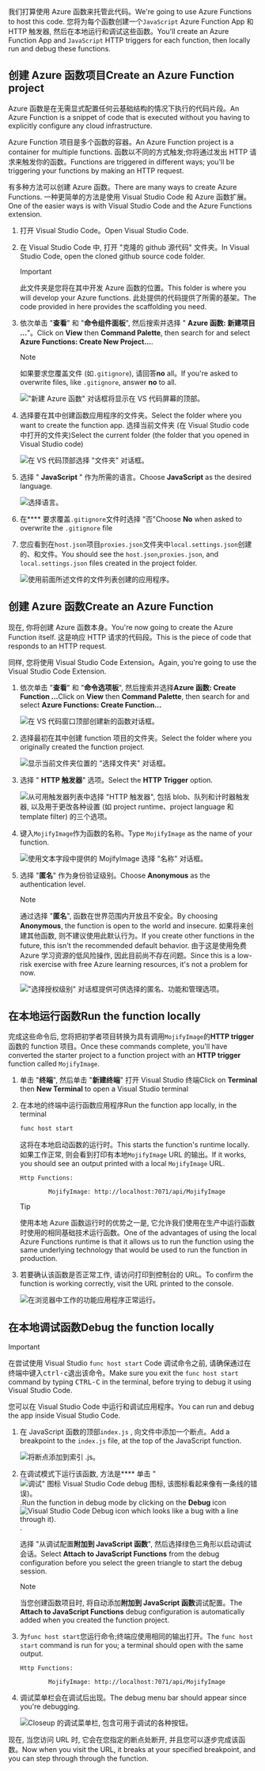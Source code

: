 <span data-ttu-id="e86f2-101">我们打算使用 Azure 函数来托管此代码。</span><span class="sxs-lookup"><span data-stu-id="e86f2-101">We're going to use Azure Functions to host this code.</span></span> <span data-ttu-id="e86f2-102">您将为每个函数创建一个`JavaScript` Azure Function App 和 HTTP 触发器, 然后在本地运行和调试这些函数。</span><span class="sxs-lookup"><span data-stu-id="e86f2-102">You'll create an Azure Function App and `JavaScript` HTTP triggers for each function, then locally run and debug these functions.</span></span>

## <a name="create-an-azure-function-project"></a><span data-ttu-id="e86f2-103">创建 Azure 函数项目</span><span class="sxs-lookup"><span data-stu-id="e86f2-103">Create an Azure Function project</span></span>

<span data-ttu-id="e86f2-104">Azure 函数是在无需显式配置任何云基础结构的情况下执行的代码片段。</span><span class="sxs-lookup"><span data-stu-id="e86f2-104">An Azure Function is a snippet of code that is executed without you having to explicitly configure any cloud infrastructure.</span></span>

<span data-ttu-id="e86f2-105">Azure Function 项目是多个函数的容器。</span><span class="sxs-lookup"><span data-stu-id="e86f2-105">An Azure Function project is a container for multiple functions.</span></span> <span data-ttu-id="e86f2-106">函数以不同的方式触发;你将通过发出 HTTP 请求来触发你的函数。</span><span class="sxs-lookup"><span data-stu-id="e86f2-106">Functions are triggered in different ways; you'll be triggering your functions by making an HTTP request.</span></span>

<span data-ttu-id="e86f2-107">有多种方法可以创建 Azure 函数。</span><span class="sxs-lookup"><span data-stu-id="e86f2-107">There are many ways to create Azure Functions.</span></span> <span data-ttu-id="e86f2-108">一种更简单的方法是使用 Visual Studio Code 和 Azure 函数扩展。</span><span class="sxs-lookup"><span data-stu-id="e86f2-108">One of the easier ways is with Visual Studio Code and the Azure Functions extension.</span></span>

1. <span data-ttu-id="e86f2-109">打开 Visual Studio Code。</span><span class="sxs-lookup"><span data-stu-id="e86f2-109">Open Visual Studio Code.</span></span>

1. <span data-ttu-id="e86f2-110">在 Visual Studio Code 中, 打开 "克隆的 github 源代码" 文件夹。</span><span class="sxs-lookup"><span data-stu-id="e86f2-110">In Visual Studio Code, open the cloned github source code folder.</span></span>

    >[!IMPORTANT]
    > <span data-ttu-id="e86f2-111">此文件夹是您将在其中开发 Azure 函数的位置。</span><span class="sxs-lookup"><span data-stu-id="e86f2-111">This folder is where you will develop your Azure functions.</span></span> <span data-ttu-id="e86f2-112">此处提供的代码提供了所需的基架。</span><span class="sxs-lookup"><span data-stu-id="e86f2-112">The code provided in here provides the scaffolding you need.</span></span>

1. <span data-ttu-id="e86f2-113">依次单击 "**查看**" 和 "**命令组件面板**", 然后搜索并选择 " **Azure 函数: 新建项目 ...**"。</span><span class="sxs-lookup"><span data-stu-id="e86f2-113">Click on **View** then **Command Palette**, then search for and select **Azure Functions: Create New Project...**.</span></span>

   > [!NOTE]
   > <span data-ttu-id="e86f2-114">如果要求您覆盖文件 (如`.gitignore`), 请回答**no** all。</span><span class="sxs-lookup"><span data-stu-id="e86f2-114">If you're asked to overwrite files, like `.gitignore`, answer **no** to all.</span></span>

   !["新建 Azure 函数" 对话框将显示在 VS 代码屏幕的顶部。](../media/4.create-new-project.png)

1. <span data-ttu-id="e86f2-116">选择要在其中创建函数应用程序的文件夹。</span><span class="sxs-lookup"><span data-stu-id="e86f2-116">Select the folder where you want to create the function app.</span></span> <span data-ttu-id="e86f2-117">选择当前文件夹 (在 Visual Studio code 中打开的文件夹)</span><span class="sxs-lookup"><span data-stu-id="e86f2-117">Select the current folder (the folder that you opened in Visual Studio code)</span></span>

   ![在 VS 代码顶部选择 "文件夹" 对话框。](../media/4.select-folder.png)

1. <span data-ttu-id="e86f2-119">选择 " **JavaScript** " 作为所需的语言。</span><span class="sxs-lookup"><span data-stu-id="e86f2-119">Choose **JavaScript** as the desired language.</span></span>

   ![选择语言。](../media/4.select-language.png)

1. <span data-ttu-id="e86f2-122">在\*\*\*\* 要求覆盖`.gitignore`文件时选择 "否"</span><span class="sxs-lookup"><span data-stu-id="e86f2-122">Choose **No** when asked to overwrite the `.gitignore` file</span></span>

1. <span data-ttu-id="e86f2-123">您应看到在`host.json`项目`proxies.json`文件夹中`local.settings.json`创建的、和文件。</span><span class="sxs-lookup"><span data-stu-id="e86f2-123">You should see the `host.json`,`proxies.json`, and `local.settings.json` files created in the project folder.</span></span>

   ![使用前面所述文件的文件列表创建的应用程序。](../media/4.app-created.png)

## <a name="create-an-azure-function"></a><span data-ttu-id="e86f2-125">创建 Azure 函数</span><span class="sxs-lookup"><span data-stu-id="e86f2-125">Create an Azure Function</span></span>

<span data-ttu-id="e86f2-126">现在, 你将创建 Azure 函数本身。</span><span class="sxs-lookup"><span data-stu-id="e86f2-126">You're now going to create the Azure Function itself.</span></span> <span data-ttu-id="e86f2-127">这是响应 HTTP 请求的代码段。</span><span class="sxs-lookup"><span data-stu-id="e86f2-127">This is the piece of code that responds to an HTTP request.</span></span>

<span data-ttu-id="e86f2-128">同样, 您将使用 Visual Studio Code Extension。</span><span class="sxs-lookup"><span data-stu-id="e86f2-128">Again, you're going to use the Visual Studio Code Extension.</span></span>

1. <span data-ttu-id="e86f2-129">依次单击 "**查看**" 和 "**命令选项板**", 然后搜索并选择**Azure 函数: Create Function ...**</span><span class="sxs-lookup"><span data-stu-id="e86f2-129">Click on **View** then **Command Palette**, then search for and select **Azure Functions: Create Function...**</span></span>

    ![在 VS 代码窗口顶部创建新的函数对话框。](../media/4.create-function.png)

1. <span data-ttu-id="e86f2-131">选择最初在其中创建 function 项目的文件夹。</span><span class="sxs-lookup"><span data-stu-id="e86f2-131">Select the folder where you originally created the function project.</span></span>

    ![显示当前文件夹位置的 "选择文件夹" 对话框。](../media/4.select-current-project.png)

1. <span data-ttu-id="e86f2-133">选择 " **HTTP 触发器**" 选项。</span><span class="sxs-lookup"><span data-stu-id="e86f2-133">Select the **HTTP Trigger** option.</span></span>

    ![从可用触发器列表中选择 "HTTP 触发器", 包括 blob、队列和计时器触发器, 以及用于更改各种设置 (如 project runtime、project language 和 template filter) 的三个选项。](../media/4.select-trigger.png)

1. <span data-ttu-id="e86f2-135">键入`MojifyImage`作为函数的名称。</span><span class="sxs-lookup"><span data-stu-id="e86f2-135">Type `MojifyImage` as the name of your function.</span></span>

    ![使用文本字段中提供的 MojifyImage 选择 "名称" 对话框。](../media/4.choose-function-name.png)

1. <span data-ttu-id="e86f2-137">选择 "**匿名**" 作为身份验证级别。</span><span class="sxs-lookup"><span data-stu-id="e86f2-137">Choose **Anonymous** as the authentication level.</span></span>

    > [!NOTE]
    > <span data-ttu-id="e86f2-138">通过选择 "**匿名**", 函数在世界范围内开放且不安全。</span><span class="sxs-lookup"><span data-stu-id="e86f2-138">By choosing **Anonymous**, the function is open to the world and insecure.</span></span> <span data-ttu-id="e86f2-139">如果将来创建其他函数, 则不建议使用此默认行为。</span><span class="sxs-lookup"><span data-stu-id="e86f2-139">If you create other functions in the future, this isn't the recommended default behavior.</span></span> <span data-ttu-id="e86f2-140">由于这是使用免费 Azure 学习资源的低风险操作, 因此目前尚不存在问题。</span><span class="sxs-lookup"><span data-stu-id="e86f2-140">Since this is a low-risk exercise with free Azure learning resources, it's not a problem for now.</span></span>

    !["选择授权级别" 对话框提供可供选择的匿名、功能和管理选项。](../media/4.choose-auth-level.png)

## <a name="run-the-function-locally"></a><span data-ttu-id="e86f2-142">在本地运行函数</span><span class="sxs-lookup"><span data-stu-id="e86f2-142">Run the function locally</span></span>

<span data-ttu-id="e86f2-143">完成这些命令后, 您将把初学者项目转换为具有调用`MojifyImage`的**HTTP trigger**函数的 function 项目。</span><span class="sxs-lookup"><span data-stu-id="e86f2-143">Once these commands complete, you'll have converted the starter project to a function project with an **HTTP trigger** function called `MojifyImage`.</span></span>

1. <span data-ttu-id="e86f2-144">单击 "**终端**", 然后单击 "**新建终端**" 打开 Visual Studio 终端</span><span class="sxs-lookup"><span data-stu-id="e86f2-144">Click on **Terminal** then **New Terminal** to open a Visual Studio terminal</span></span>

2. <span data-ttu-id="e86f2-145">在本地的终端中运行函数应用程序</span><span class="sxs-lookup"><span data-stu-id="e86f2-145">Run the function app locally, in the terminal</span></span>

    ```bash
    func host start
    ```

    <span data-ttu-id="e86f2-146">这将在本地启动函数的运行时。</span><span class="sxs-lookup"><span data-stu-id="e86f2-146">This starts the function's runtime locally.</span></span> <span data-ttu-id="e86f2-147">如果工作正常, 则会看到打印有本地`MojifyImage` URL 的输出。</span><span class="sxs-lookup"><span data-stu-id="e86f2-147">If it works, you should see an output printed with a local `MojifyImage` URL.</span></span>

    ```output
    Http Functions:

            MojifyImage: http://localhost:7071/api/MojifyImage
    ```

    > [!TIP]
    > <span data-ttu-id="e86f2-148">使用本地 Azure 函数运行时的优势之一是, 它允许我们使用在生产中运行函数时使用的相同基础技术运行函数。</span><span class="sxs-lookup"><span data-stu-id="e86f2-148">One of the advantages of using the local Azure Functions runtime is that it allows us to run the function using the same underlying technology that would be used to run the function in production.</span></span>

3. <span data-ttu-id="e86f2-149">若要确认该函数是否正常工作, 请访问打印到控制台的 URL。</span><span class="sxs-lookup"><span data-stu-id="e86f2-149">To confirm the function is working correctly, visit the URL printed to the console.</span></span>

    ![在浏览器中工作的功能应用程序正常运行。](../media/4.default-function-app-working.png)

## <a name="debug-the-function-locally"></a><span data-ttu-id="e86f2-152">在本地调试函数</span><span class="sxs-lookup"><span data-stu-id="e86f2-152">Debug the function locally</span></span>

> [!Important]
> <span data-ttu-id="e86f2-153">在尝试使用 Visual Studio `func host start` Code 调试命令之前, 请确保通过在终端中键入<kbd>ctrl-c</kbd>退出该命令。</span><span class="sxs-lookup"><span data-stu-id="e86f2-153">Make sure you exit the `func host start` command by typing <kbd>CTRL-C</kbd> in the terminal, before trying to debug it using Visual Studio Code.</span></span>

<span data-ttu-id="e86f2-154">您可以在 Visual Studio Code 中运行和调试应用程序。</span><span class="sxs-lookup"><span data-stu-id="e86f2-154">You can run and debug the app inside Visual Studio Code.</span></span>

1. <span data-ttu-id="e86f2-155">在 JavaScript 函数的顶部`index.js` , 向文件中添加一个断点。</span><span class="sxs-lookup"><span data-stu-id="e86f2-155">Add a breakpoint to the `index.js` file, at the top of the JavaScript function.</span></span>

    ![将断点添加到索引 .js。](../media/4.add-breakpoint.png)

1. <span data-ttu-id="e86f2-157">在调试模式下运行该函数, 方法是\*\*\*\* 单击 " ![调试" 图标 Visual Studio Code debug 图标, 该图标看起来像有一条线的错误)。](../media/4.debug.icon.png).</span><span class="sxs-lookup"><span data-stu-id="e86f2-157">Run the function in debug mode by clicking on the **Debug** icon ![Visual Studio Code Debug icon which looks like a bug with a line through it).](../media/4.debug.icon.png).</span></span>

    <span data-ttu-id="e86f2-158">选择 "从调试配置**附加到 JavaScript 函数**", 然后选择绿色三角形以启动调试会话。</span><span class="sxs-lookup"><span data-stu-id="e86f2-158">Select **Attach to JavaScript Functions** from the debug configuration before you select the green triangle to start the debug session.</span></span>

    > [!Note]
    > <span data-ttu-id="e86f2-159">当您创建函数项目时, 将自动添加**附加到 JavaScript 函数**调试配置。</span><span class="sxs-lookup"><span data-stu-id="e86f2-159">The **Attach to JavaScript Functions** debug configuration is automatically added when you created the function project.</span></span>

1. <span data-ttu-id="e86f2-160">为`func host start`您运行命令;终端应使用相同的输出打开。</span><span class="sxs-lookup"><span data-stu-id="e86f2-160">The `func host start` command is run for you; a terminal should open with the same output.</span></span>

    ```output
    Http Functions:
    
            MojifyImage: http://localhost:7071/api/MojifyImage
    ```

1. <span data-ttu-id="e86f2-161">调试菜单栏会在调试后出现。</span><span class="sxs-lookup"><span data-stu-id="e86f2-161">The debug menu bar should appear since you're debugging.</span></span>

    ![Closeup 的调试菜单栏, 包含可用于调试的各种按钮。](../media/4.debug-menu-bar.png)

<span data-ttu-id="e86f2-164">现在, 当您访问 URL 时, 它会在您指定的断点处断开, 并且您可以逐步完成该函数。</span><span class="sxs-lookup"><span data-stu-id="e86f2-164">Now when you visit the URL, it breaks at your specified breakpoint, and you can step through through the function.</span></span>
